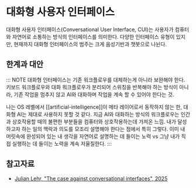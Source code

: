 # 대화형 사용자 인터페이스

대화형 사용자 인터페이스(Conversational User Interface, CUI)는 사용자가 컴퓨터와 자연어로 소통하는 방식의 인터페이스를 의미한다. 다양한 인터페이스 유형이 있지만, 현재까지 대화형 인터페이스의 범주는 크게 음성기반과 챗봇으로 나뉜다.

## 한계과 대안

::: NOTE
대화형 인터페이스는 기존 워크플로우를 대체하는게 아니라 보완해야 한다. 키보드 워크플로우와 대화 워크플로우가 분리되어 스위칭을 반복해야 하는 방식이 아니라, 기존 작업을 멈추지 않고 AI와 대화하며 작업을 계속 할 수 있어야 한다는 것. 

나는 OS 레벨에서 [[artificial-intelligence]]이 메타 레이어로서 동작하지 않는 한, 대화형 AI는 제대로 사용하지 못할 것 같다. 지금 AI와 대화하는 방식의 워크플로우는 인간과 상호작용할 때의 불편한 부분들을 컴퓨터와 상호작용하는데 가져온 느낌. 내가 달성하고자 하는 일의 맥락과 의도를 모조리 설명해야 한다는 점에서 특히 그렇다. 이미 내 머릿속에 완성되어 있는 내 생각을 자연어로 설명하는 데 들이는 노력 vs 그냥 내가 직접 실행하는 데 들이는 노력을 계속 저울질한다.
:::

## 참고자료

- [Julian Lehr, "The case against conversational interfaces", 2025](https://julian.digital/2025/03/27/the-case-against-conversational-interfaces/)
